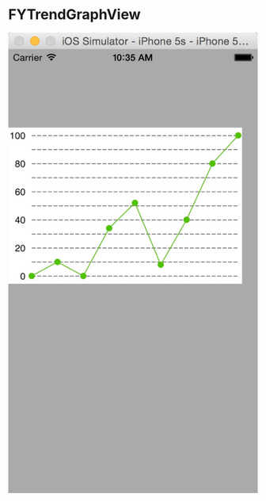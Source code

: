 # FYTrendGraphView




![IMG](https://github.com/fanyingzhao/FYTrendGraphView/blob/master/image/example.png)
